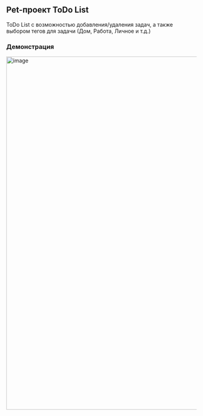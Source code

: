 ## Pet-проект ToDo List 
ToDo List с возможностью добавления/удаления задач, а также выбором тегов для задачи (Дом, Работа, Личное и т.д.)

### Демонстрация
<img width="1869" height="933" alt="image" src="https://github.com/user-attachments/assets/402f4973-6a1d-4c62-bce2-1e466701eeea" />
